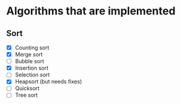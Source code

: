 # Algorithms that are implemented

## Sort
- [x] Counting sort
- [x] Merge sort
- [ ] Bubble sort
- [x] Insertion sort 
- [ ] Selection sort
- [x] Heapsort (but needs fixes)
- [ ] Quicksort
- [ ] Tree sort
